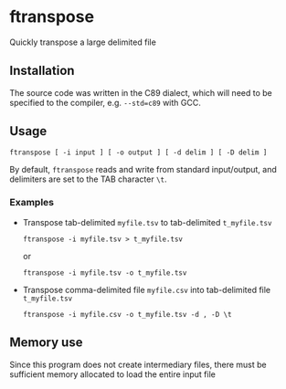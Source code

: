 # ftranspose

Quickly transpose a large delimited file

## Installation

The source code was written in the C89 dialect, which will need to be specified to the compiler, e.g. `--std=c89` with GCC.  

## Usage

``` 
ftranspose [ -i input ] [ -o output ] [ -d delim ] [ -D delim ]
```

By default, `ftranspose` reads and write from standard input/output, and delimiters are set to the TAB character `\t`.

### Examples

* Transpose tab-delimited `myfile.tsv` to tab-delimited `t_myfile.tsv`

  ```
  ftranspose -i myfile.tsv > t_myfile.tsv
  ```
  or
  ```
  ftranspose -i myfile.tsv -o t_myfile.tsv
  ```

* Transpose comma-delimited file `myfile.csv` into tab-delimited file `t_myfile.tsv`

  ```
  ftranspose -i myfile.csv -o t_myfile.tsv -d , -D \t
  ```

## Memory use

Since this program does not create intermediary files, there must be sufficient memory allocated to load the entire input file
